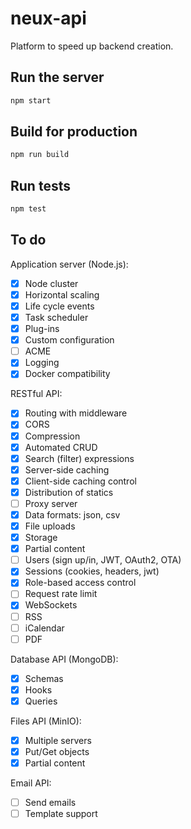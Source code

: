 # neux-api

Platform to speed up backend creation.

## Run the server

```sh
npm start
```

## Build for production

```sh
npm run build
```

## Run tests

```sh
npm test
```

## To do

Application server (Node.js):

- [x] Node cluster
- [x] Horizontal scaling
- [x] Life cycle events
- [x] Task scheduler
- [x] Plug-ins
- [x] Custom configuration 
- [ ] ACME
- [x] Logging
- [x] Docker compatibility

RESTful API:

- [x] Routing with middleware
- [x] CORS
- [x] Compression
- [x] Automated CRUD
- [x] Search (filter) expressions
- [x] Server-side caching
- [x] Client-side caching control
- [x] Distribution of statics 
- [ ] Proxy server
- [x] Data formats: json, csv
- [x] File uploads
- [x] Storage
- [x] Partial content
- [ ] Users (sign up/in, JWT, OAuth2, OTA)
- [x] Sessions (cookies, headers, jwt)
- [x] Role-based access control
- [ ] Request rate limit
- [x] WebSockets
- [ ] RSS
- [ ] iCalendar
- [ ] PDF

Database API (MongoDB):

- [x] Schemas
- [x] Hooks
- [x] Queries

Files API (MinIO):

- [x] Multiple servers
- [x] Put/Get objects
- [x] Partial content

Email API:

- [ ] Send emails
- [ ] Template support 
